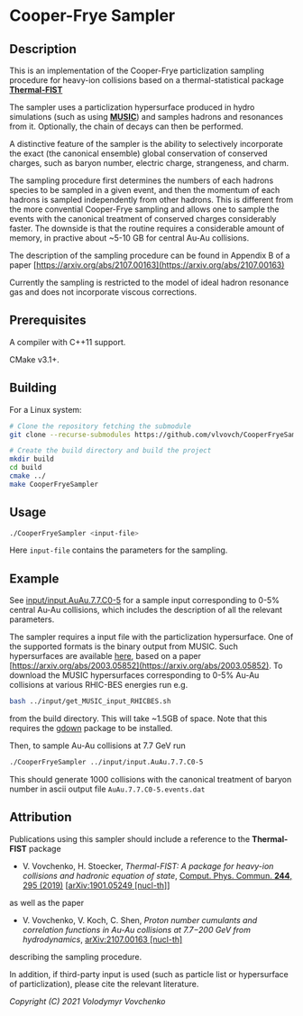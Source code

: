 # Cooper-Frye Sampler

## Description

This is an implementation of the Cooper-Frye particlization sampling procedure for heavy-ion collisions based on a thermal-statistical package [**Thermal-FIST**](https://github.com/vlvovch/Thermal-FIST)

The sampler uses a particlization hypersurface produced in hydro simulations (such as using [**MUSIC**](https://github.com/MUSIC-fluid/MUSIC)) and samples hadrons and resonances from it. Optionally, the chain of decays can then be performed.

A distinctive feature of the sampler is the ability to selectively incorporate the exact (the canonical ensemble) global conservation of conserved charges, such as baryon number, electric charge, strangeness, and charm.

The sampling procedure first determines the numbers of each hadrons species to be sampled in a given event, and then the momentum of each hadrons is sampled independently from other hadrons. This is different from the more convential Cooper-Frye sampling and allows one to sample the events with the canonical treatment of conserved charges considerably faster. The downside is that the routine requires a considerable amount of memory, in practive about ~5-10 GB for central Au-Au collisions.

The description of the sampling procedure can be found in Appendix B of a paper [https://arxiv.org/abs/2107.00163](https://arxiv.org/abs/2107.00163)

Currently the sampling is restricted to the model of ideal hadron resonance gas and does not incorporate viscous corrections.

## Prerequisites

A compiler with C++11 support. 

CMake v3.1+.

## Building

For a Linux system:
```bash
# Clone the repository fetching the submodule
git clone --recurse-submodules https://github.com/vlvovch/CooperFryeSampler.git

# Create the build directory and build the project
mkdir build
cd build
cmake ../
make CooperFryeSampler
```

## Usage
```bash
./CooperFryeSampler <input-file>
```

Here `input-file` contains the parameters for the sampling. 

## Example

See [input/input.AuAu.7.7.C0-5](input/input.AuAu.7.7.C0-5) for a sample input corresponding to 0-5% central Au-Au collisions, which includes the description of all the relevant parameters.

The sampler requires a input file with the particlization hypersurface. One of the supported formats is the binary output from MUSIC.
Such hypersurfaces are available [here](https://drive.google.com/drive/folders/1DMml4IXXcilEZaaTpGF2HM_2ICmeydpz?usp=sharing), based on a paper [https://arxiv.org/abs/2003.05852](https://arxiv.org/abs/2003.05852).
To download the MUSIC hypersurfaces corresponding to 0-5% Au-Au collisions at various RHIC-BES energies run e.g.
```bash
bash ../input/get_MUSIC_input_RHICBES.sh 
```
from the build directory. This will take ~1.5GB of space. Note that this requires the [gdown](https://github.com/wkentaro/gdown) package to be installed. 

Then, to sample Au-Au collisions at 7.7 GeV run
```bash
./CooperFryeSampler ../input/input.AuAu.7.7.C0-5
```
This should generate 1000 collisions with the canonical treatment of baryon number in ascii output file `AuAu.7.7.C0-5.events.dat`


## Attribution
Publications using this sampler should include a reference to the **Thermal-FIST** package

- V. Vovchenko, H. Stoecker, *Thermal-FIST: A package for heavy-ion collisions and hadronic equation of state*, [Comput. Phys. Commun. **244**, 295 (2019)](https://doi.org/10.1016/j.cpc.2019.06.024) [[arXiv:1901.05249 [nucl-th]](https://arxiv.org/abs/1901.05249)]

as well as the paper
- V. Vovchenko, V. Koch, C. Shen, *Proton number cumulants and correlation functions in Au-Au collisions at 7.7−200 GeV from hydrodynamics*, [arXiv:2107.00163 [nucl-th]](https://arxiv.org/abs/2107.00163)

describing the sampling procedure. 

In addition, if third-party input is used (such as particle list or hypersurface of particlization), please cite the relevant literature.

*Copyright (C) 2021 Volodymyr Vovchenko*